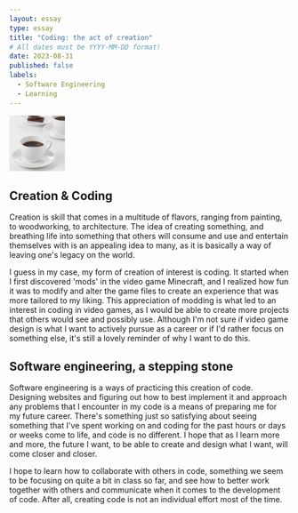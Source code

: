 ```yaml
---
layout: essay
type: essay
title: "Coding: the act of creation"
# All dates must be YYYY-MM-DD format!
date: 2023-08-31
published: false
labels:
  - Software Engineering
  - Learning
---
```


<img width="100px" class="rounded float-start pe-4" src="../img/essays/coffee.png">

## Creation & Coding

Creation is skill that comes in a multitude of flavors, ranging from painting, to woodworking, to architecture. The idea of creating something, and breathing life into something that others will consume and use and entertain themselves with is an appealing idea to many, as it is basically a way of leaving one's legacy on the world. 

I guess in my case, my form of creation of interest is coding. It started when I first discovered 'mods' in the video game Minecraft, and I realized how fun it was to modify and alter the game files to create an experience that was more tailored to my liking. This appreciation of modding is what led to an interest in coding in video games, as I would be able to create more projects that others would see and possibly use. Although I'm not sure if video game design is what I want to actively pursue as a career or if I'd rather focus on something else, it's still a lovely reminder of why I want to do this. 

## Software engineering, a stepping stone

Software engineering is a ways of practicing this creation of code. Designing websites and figuring out how to best implement it and approach any problems that I encounter in my code is a means of preparing me for my future career. There's something just so satisfying about seeing something that I've spent working on and coding for the past hours or days or weeks come to life, and code is no different. I hope that as I learn more and more, the future I want, to be able to create and design what I want, will come closer and closer.

I hope to learn how to collaborate with others in code, something we seem to be focusing on quite a bit in class so far, and see how to better work together with others and communicate when it comes to the development of code. After all, creating code is not an individual effort most of the time.
